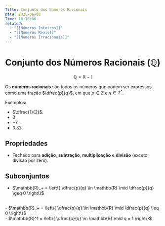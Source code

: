 ```yaml
---
Title: Conjunto dos Números Racionais
Date: 2025-06-08
Time: 10:15:00
related:
  - "[[Números Inteiros]]"
  - "[[Números Reais]]"
  - "[[Números Irracionais]]"
---
```


# Conjunto dos Números Racionais ($\mathbb{Q}$)

$$
\mathbb{Q} = \mathbb{R} - \mathbb{I}
$$

Os **números racionais** são todos os números que podem ser expressos como uma fração $\dfrac{p}{q}$, em que $p \in \mathbb{Z}$ e $q \in \mathbb{Z}^*$.

Exemplos:
- $\dfrac{1}{2}$.
- $3$
- $-7$
- $0.82$

## Propriedades

- Fechado para **adição**, **subtração**, **multiplicação** e **divisão** (exceto divisão por zero).

## Subconjuntos

- $\mathbb{R}_+ = \left\{ \dfrac{p}{q} \in \mathbb{R} \mid \dfrac{p}{q} \geq 0 \right\}$
<br>
- $\mathbb{R}_+ = \left\{ \dfrac{p}{q} \in \mathbb{R} \mid \dfrac{p}{q} \leq 0 \right\}$
<br>
- $\mathbb{R}^1 = \left\{ \dfrac{p}{q} \in \mathbb{R} \mid q = 1 \right\}$
